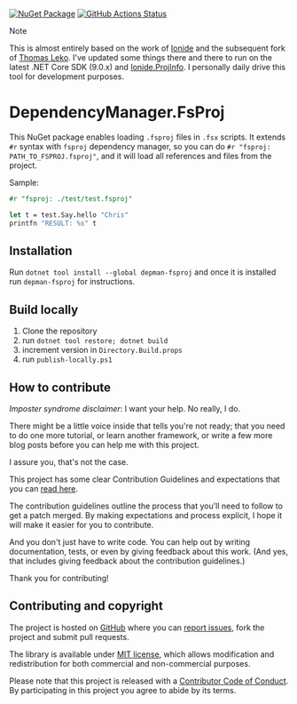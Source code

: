 [![NuGet Package](https://img.shields.io/nuget/v/depman-fsproj.svg)](https://www.nuget.org/packages/depman-fsproj/)
[![GitHub Actions Status](https://github.com/fradav/DependencyManager.FsProj/actions/workflows/build.yml/badge.svg)](https://github.com/fradav/DependencyManager.FsProj/actions)


> [!NOTE]
> This is almost entirely based on the work of [Ionide](https://github.com/ionide/DependencyManager.FsProj) and the subsequent fork of [Thomas Leko](https://github.com/ThisFunctionalTom/DependencyManager.FsProj). I've updated some things there and there to run on the latest .NET Core SDK (9.0.x) and [Ionide.ProjInfo](https://github.com/ionide/proj-info). I personally daily drive this tool for development purposes.

# DependencyManager.FsProj

This NuGet package enables loading `.fsproj` files in `.fsx` scripts.
It extends `#r` syntax with `fsproj` dependency manager, so you can do `#r "fsproj: PATH_TO_FSPROJ.fsproj"`, and it will load all references and files from the project.

Sample:

```fsharp
#r "fsproj: ./test/test.fsproj"

let t = test.Say.hello "Chris"
printfn "RESULT: %s" t
```

## Installation

Run `dotnet tool install --global depman-fsproj` and once it is installed run `depman-fsproj` for instructions.

## Build locally

1. Clone the repository
2. run `dotnet tool restore; dotnet build`
3. increment version in `Directory.Build.props`
4. run `publish-locally.ps1`

## How to contribute

*Imposter syndrome disclaimer*: I want your help. No really, I do.

There might be a little voice inside that tells you're not ready; that you need to do one more tutorial, or learn another framework, or write a few more blog posts before you can help me with this project.

I assure you, that's not the case.

This project has some clear Contribution Guidelines and expectations that you can [read here](https://github.com/fradav/DependencyManager.FsProj/blob/master/CONTRIBUTING.md).

The contribution guidelines outline the process that you'll need to follow to get a patch merged. By making expectations and process explicit, I hope it will make it easier for you to contribute.

And you don't just have to write code. You can help out by writing documentation, tests, or even by giving feedback about this work. (And yes, that includes giving feedback about the contribution guidelines.)

Thank you for contributing!

## Contributing and copyright

The project is hosted on [GitHub](https://github.com/fradav/DependencyManager.FsProj) where you can [report issues](https://github.com/fradav/DependencyManager.FsProj/issues), fork
the project and submit pull requests.

The library is available under [MIT license](https://github.com/fradav/DependencyManager.FsProj/blob/master/LICENSE.md), which allows modification and redistribution for both commercial and non-commercial purposes.

Please note that this project is released with a [Contributor Code of Conduct](CODE_OF_CONDUCT.md). By participating in this project you agree to abide by its terms.
